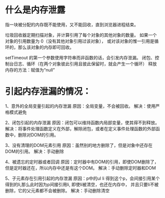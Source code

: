 # 什么是内存泄露
  指一块被分配的内存既不能使用，又不能回收，直到浏览器进程结束。
  
  垃圾回收器定期扫描对象，并计算引用了每个对象的其他对象的数量。
  如果一个对象的引用数量为 0（没有其他对象引用过该对象），
  或对该对象的惟一引用是循环的，那么该对象的内存即可回收。

  setTimeout 的第一个参数使用字符串而非函数的话，会引发内存泄漏。
  闭包、控制台日志、循环（在两个对象彼此引用且彼此保留时，就会产生一个循环）
  释放内存的方法：赋值为“null”

# 引起内存泄漏的情况：

  1、意外的全局变量引起的内存泄漏
      原因：全局变量，不会被回收。
      解决：使用严格模式避免

  2、闭包引起的内存泄漏
      原因：闭包可以维持函数内局部变量，使其得不到释放。
      解决：将事件处理函数定义在外部，解除闭包，或者在定义事件处理函数的外部函数中，删除对DOM的引用。

  3、没有清理的DOM元素引用
      原因：虽然别的地方删除了，但是对象中还存在DOM的引用。
      解决：手动删除

  4、被遗忘的定时器或者回调
      原因：定时器中有DOM的引用，即使DOM删除了，但是定时器还在，所以内存中还是有这个DOM。
      解决：手动删除定时器和DOM

  5、子元素存在引用引起的内存泄漏
      原因：p中的ul li 得到这个p，会间接引用某个得到的li,那么此时因为p间接引用li,
      即使li被清空，也还在内存中，
      并且只要li不被删除，它的父元素都不会被删除。
      解决：手动删除清空